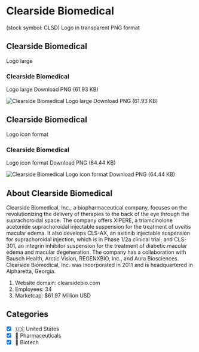 # Clearside Biomedical
 (stock symbol: CLSD) Logo in transparent PNG format

## Clearside Biomedical
 Logo large

### Clearside Biomedical
 Logo large Download PNG (61.93 KB)

![Clearside Biomedical
 Logo large Download PNG (61.93 KB)](/img/orig/CLSD_BIG-2c41e55e.png)

## Clearside Biomedical
 Logo icon format

### Clearside Biomedical
 Logo icon format Download PNG (64.44 KB)

![Clearside Biomedical
 Logo icon format Download PNG (64.44 KB)](/img/orig/CLSD-d3685444.png)

## About Clearside Biomedical


Clearside Biomedical, Inc., a biopharmaceutical company, focuses on the revolutionizing the delivery of therapies to the back of the eye through the suprachoroidal space. The company offers XIPERE, a triamcinolone acetonide suprachoroidal injectable suspension for the treatment of uveitis macular edema. It also develops CLS-AX, an axitinib injectable suspension for suprachoroidal injection, which is in Phase 1/2a clinical trial; and CLS-301, an integrin inhibitor suspension for the treatment of diabetic macular edema and macular degeneration. The company has a collaboration with Bausch Health, Arctic Vision, REGENXBIO, Inc., and Aura Biosciences. Clearside Biomedical, Inc. was incorporated in 2011 and is headquartered in Alpharetta, Georgia.

1. Website domain: clearsidebio.com
2. Employees: 34
3. Marketcap: $61.97 Million USD


## Categories
- [x] 🇺🇸 United States
- [x] 💊 Pharmaceuticals
- [x] 🧬 Biotech
